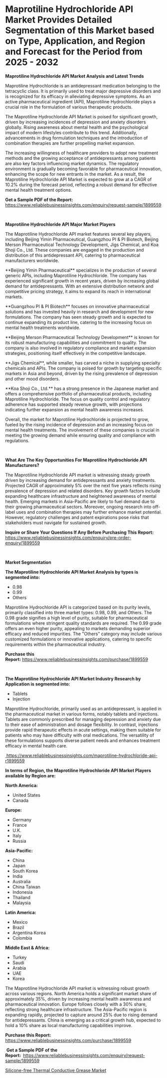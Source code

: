 <p><h1>Maprotiline Hydrochloride API Market Provides Detailed Segmentation of this Market based on Type, Application, and Region and Forecast for the Period from 2025 - 2032</h1></p><p><strong>Maprotiline Hydrochloride API Market Analysis and Latest Trends</strong></p>
<p><p>Maprotiline Hydrochloride is an antidepressant medication belonging to the tetracyclic class. It is primarily used to treat major depressive disorders and is recognized for its efficacy in alleviating depressive symptoms. As an active pharmaceutical ingredient (API), Maprotiline Hydrochloride plays a crucial role in the formulation of various therapeutic products. </p><p>The Maprotiline Hydrochloride API Market is poised for significant growth, driven by increasing incidences of depression and anxiety disorders globally. Rising awareness about mental health and the psychological impact of modern lifestyles contribute to this trend. Additionally, advancements in drug formulation techniques and the introduction of combination therapies are further propelling market expansion. </p><p>The increasing willingness of healthcare providers to adopt new treatment methods and the growing acceptance of antidepressants among patients are also key factors influencing market dynamics. The regulatory environment is gradually becoming favorable for pharmaceutical innovation, enhancing the scope for new entrants in the market. As a result, the Maprotiline Hydrochloride API Market is expected to grow at a CAGR of 10.2% during the forecast period, reflecting a robust demand for effective mental health treatment options.</p></p>
<p><strong>Get a Sample PDF of the Report:&nbsp;</strong> <a href="https://www.reliablebusinessinsights.com/enquiry/request-sample/1899559?utm_campaign=904&utm_medium=2&utm_source=Github&utm_content=ia&utm_term=03042025&utm_id=maprotiline-hydrochloride-api">https://www.reliablebusinessinsights.com/enquiry/request-sample/1899559</a></p>
<p>&nbsp;</p>
<p><strong>Maprotiline Hydrochloride API Major Market Players</strong></p>
<p><p>The Maprotiline Hydrochloride API market features several key players, including Beijing Yimin Pharmaceutical, Guangzhou PI & PI Biotech, Beijing Merson Pharmaceutical Technology Development, Jigs Chemical, and Koa Shoji Co., Ltd. These companies are engaged in the production and distribution of this antidepressant API, catering to pharmaceutical manufacturers worldwide.</p><p>**Beijing Yimin Pharmaceutical** specializes in the production of several generic APIs, including Maprotiline Hydrochloride. The company has experienced significant growth in recent years, driven by increasing global demand for antidepressants. With an extensive distribution network and competitive pricing strategy, it aims to expand its reach in international markets.</p><p>**Guangzhou PI & PI Biotech** focuses on innovative pharmaceutical solutions and has invested heavily in research and development for new formulations. The company has seen steady growth and is expected to continue expanding its product line, catering to the increasing focus on mental health treatments worldwide.</p><p>**Beijing Merson Pharmaceutical Technology Development** is known for its robust manufacturing capabilities and commitment to quality. The company is also involved in regulatory compliance and market expansion strategies, positioning itself effectively in the competitive landscape. </p><p>**Jigs Chemical**, while smaller, has carved a niche in supplying specialty chemicals and APIs. The company is poised for growth by targeting specific markets in Asia and beyond, driven by the rising prevalence of depression and other mood disorders.</p><p>**Koa Shoji Co., Ltd.** has a strong presence in the Japanese market and offers a comprehensive portfolio of pharmaceutical products, including Maprotiline Hydrochloride. The focus on quality control and regulatory adherence has supported steady revenue growth, with projections indicating further expansion as mental health awareness increases.</p><p>Overall, the market for Maprotiline Hydrochloride is projected to grow, fueled by the rising incidence of depression and an increasing focus on mental health treatments. The involvement of these companies is crucial in meeting the growing demand while ensuring quality and compliance with regulations.</p></p>
<p>&nbsp;</p>
<p><strong>What Are The Key Opportunities For Maprotiline Hydrochloride API Manufacturers?</strong></p>
<p><p>The Maprotiline Hydrochloride API market is witnessing steady growth driven by increasing demand for antidepressants and anxiety treatments. Projected CAGR of approximately 5% over the next five years reflects rising prevalence of depression and related disorders. Key growth factors include expanding healthcare infrastructure and heightened awareness of mental health. Emerging markets in Asia-Pacific are likely to fuel demand due to their growing pharmaceutical sectors. Moreover, ongoing research into off-label uses and combination therapies may further enhance market potential. However, regulatory challenges and patent expirations pose risks that stakeholders must navigate for sustained growth.</p></p>
<p><strong>Inquire or Share Your Questions If Any Before Purchasing This Report:</strong> <a href="https://www.reliablebusinessinsights.com/enquiry/pre-order-enquiry/1899559?utm_campaign=904&utm_medium=2&utm_source=Github&utm_content=ia&utm_term=03042025&utm_id=maprotiline-hydrochloride-api">https://www.reliablebusinessinsights.com/enquiry/pre-order-enquiry/1899559</a></p>
<p>&nbsp;</p>
<p><strong>Market Segmentation</strong></p>
<p><strong>The Maprotiline Hydrochloride API Market Analysis by types is segmented into:</strong></p>
<p><ul><li>0.98</li><li>0.99</li><li>Others</li></ul></p>
<p><p>Maprotiline Hydrochloride API is categorized based on its purity levels, primarily classified into three market types: 0.98, 0.99, and Others. The 0.98 grade signifies a high level of purity, suitable for pharmaceutical formulations where stringent quality standards are required. The 0.99 grade offers an even higher purity, appealing to markets demanding superior efficacy and reduced impurities. The "Others" category may include various customized formulations or innovative applications, catering to specific requirements within the pharmaceutical industry.</p></p>
<p><strong>Purchase this Report:&nbsp;</strong><a href="https://www.reliablebusinessinsights.com/purchase/1899559?utm_campaign=904&utm_medium=2&utm_source=Github&utm_content=ia&utm_term=03042025&utm_id=maprotiline-hydrochloride-api">https://www.reliablebusinessinsights.com/purchase/1899559</a></p>
<p>&nbsp;</p>
<p><strong>The Maprotiline Hydrochloride API Market Industry Research by Application is segmented into:</strong></p>
<p><ul><li>Tablets</li><li>Injection</li></ul></p>
<p><p>Maprotiline Hydrochloride, primarily used as an antidepressant, is applied in the pharmaceutical market in various forms, notably tablets and injections. Tablets are commonly prescribed for managing depression and anxiety due to their ease of administration and dosage flexibility. In contrast, injections provide rapid therapeutic effects in acute settings, making them suitable for patients who may have difficulty with oral medications. The versatility of these formulations supports diverse patient needs and enhances treatment efficacy in mental health care.</p></p>
<p><a href="https://www.reliablebusinessinsights.com/maprotiline-hydrochloride-api-r1899559?utm_campaign=904&utm_medium=2&utm_source=Github&utm_content=ia&utm_term=03042025&utm_id=maprotiline-hydrochloride-api">&nbsp;https://www.reliablebusinessinsights.com/maprotiline-hydrochloride-api-r1899559</a></p>
<p><strong>In terms of Region, the Maprotiline Hydrochloride API Market Players available by Region are:</strong></p>
<p>
    <p> <strong> North America: </strong>
        <ul>
            <li>United States</li>
            <li>Canada</li>
        </ul>
        </p> 
    <p> <strong> Europe: </strong>
        <ul>
            <li>Germany</li>
            <li>France</li>
            <li>U.K.</li>
            <li>Italy</li>
            <li>Russia</li>
        </ul>
        </p> 
    <p> <strong> Asia-Pacific: </strong>
        <ul>
            <li>China</li>
            <li>Japan</li>
            <li>South Korea</li>
            <li>India</li>
            <li>Australia</li>
            <li>China Taiwan</li>
            <li>Indonesia</li>
            <li>Thailand</li>
            <li>Malaysia</li>
        </ul>
        </p> 
    <p> <strong> Latin America: </strong>
        <ul>
            <li>Mexico</li>
            <li>Brazil</li>
            <li>Argentina Korea</li>
            <li>Colombia</li>
        </ul>
        </p> 
    <p> <strong> Middle East & Africa: </strong>
        <ul>
            <li>Turkey</li>
            <li>Saudi</li>
            <li>Arabia</li>
            <li>UAE</li>
            <li>Korea</li>
        </ul>
    </p>
    </p>
<p><p>The Maprotiline Hydrochloride API market is witnessing robust growth across various regions. North America holds a significant market share of approximately 35%, driven by increasing mental health awareness and pharmaceutical innovation. Europe follows closely with a 30% share, reflecting strong healthcare infrastructure. The Asia-Pacific region is expanding rapidly, projected to capture around 25% due to rising demand for antidepressants. China is emerging as a critical growth hub, expected to hold a 10% share as local manufacturing capabilities improve.</p></p>
<p><strong>Purchase this Report: </strong><a href="https://www.reliablebusinessinsights.com/purchase/1899559?utm_campaign=904&utm_medium=2&utm_source=Github&utm_content=ia&utm_term=03042025&utm_id=maprotiline-hydrochloride-api">https://www.reliablebusinessinsights.com/purchase/1899559</a></p>
<p>&nbsp;<strong>Get a Sample PDF of the Report:&nbsp;&nbsp;</strong><a href="https://www.reliablebusinessinsights.com/enquiry/request-sample/1899559?utm_campaign=904&utm_medium=2&utm_source=Github&utm_content=ia&utm_term=03042025&utm_id=maprotiline-hydrochloride-api">https://www.reliablebusinessinsights.com/enquiry/request-sample/1899559</a></p>
<p><strong></strong></p>
<p><p><a href="https://github.com/sawrovpipolo/Market-Research-Report-List-1/blob/main/silicone-free-thermal-conductive-grease-market.md?utm_campaign=904&utm_medium=2&utm_source=Github&utm_content=ia&utm_term=03042025&utm_id=maprotiline-hydrochloride-api">Silicone-free Thermal Conductive Grease Market</a></p></p>
